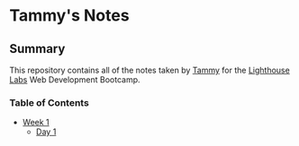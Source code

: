 # Tammy's Notes

## Summary 
This repository contains all of the notes taken by [Tammy](https://github.com/tammyanndo/) for the [Lighthouse Labs](https://www.lighthouselabs.ca/) Web Development Bootcamp.

### Table of Contents
* [Week 1](/Week_1)
  * [Day 1](/Week_1/Day_1)